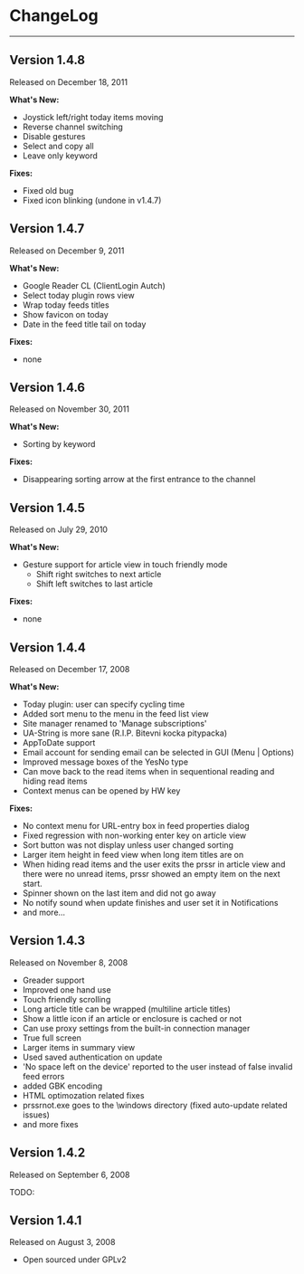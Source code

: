 # ChangeLog #

---

## Version 1.4.8 ##
Released on December 18, 2011

**What's New:**
  * Joystick left/right today items moving
  * Reverse channel switching
  * Disable gestures
  * Select and copy all
  * Leave only keyword

**Fixes:**
  * Fixed old bug
  * Fixed icon blinking (undone in v1.4.7)

## Version 1.4.7 ##
Released on December 9, 2011

**What's New:**
  * Google Reader CL (ClientLogin Autch)
  * Select today plugin rows view
  * Wrap today feeds titles
  * Show favicon on today
  * Date in the feed title tail on today

**Fixes:**
  * none

## Version 1.4.6 ##
Released on November 30, 2011

**What's New:**
  * Sorting by keyword

**Fixes:**
  * Disappearing sorting arrow at the first entrance to the channel

## Version 1.4.5 ##
Released on July 29, 2010

**What's New:**
  * Gesture support for article view in touch friendly mode
    * Shift right switches to next article
    * Shift left switches to last article

**Fixes:**
  * none

## Version 1.4.4 ##
Released on December 17, 2008

**What's New:**
  * Today plugin: user can specify cycling time
  * Added sort menu to the menu in the feed list view
  * Site manager renamed to 'Manage subscriptions'
  * UA-String is more sane (R.I.P. Bitevni kocka pitypacka)
  * AppToDate support
  * Email account for sending email can be selected in GUI (Menu | Options)
  * Improved message boxes of the YesNo type
  * Can move back to the read items when in sequentional reading and hiding read items
  * Context menus can be opened by HW key

**Fixes:**
  * No context menu for URL-entry box in feed properties dialog
  * Fixed regression with non-working enter key on article view
  * Sort button was not display unless user changed sorting
  * Larger item height in feed view when long item titles are on
  * When hiding read items and the user exits the prssr in article view and there were no unread items, prssr showed an empty item on the next start.
  * Spinner shown on the last item and did not go away
  * No notify sound when update finishes and user set it in Notifications
  * and more...

## Version 1.4.3 ##
Released on November 8, 2008

  * Greader support
  * Improved one hand use
  * Touch friendly scrolling
  * Long article title can be wrapped (multiline article titles)
  * Show a little icon if an article or enclosure is cached or not
  * Can use proxy settings from the built-in connection manager
  * True full screen
  * Larger items in summary view
  * Used saved authentication on update
  * 'No space left on the device' reported to the user instead of false invalid feed errors
  * added GBK encoding
  * HTML optimozation related fixes
  * prssrnot.exe goes to the \windows directory (fixed auto-update related issues)
  * and more fixes


## Version 1.4.2 ##
Released on September 6, 2008

TODO:

## Version 1.4.1 ##
Released on August 3, 2008

  * Open sourced under GPLv2